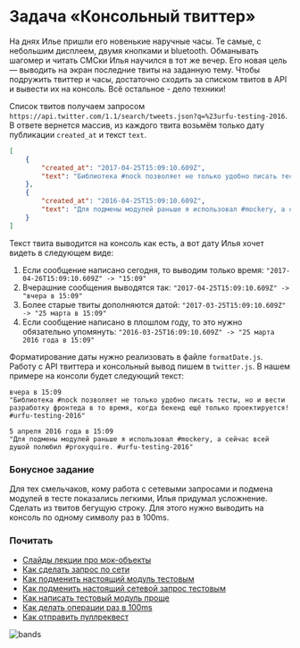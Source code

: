 # Задача «Консольный твиттер»

На днях Илье пришли его новенькие наручные часы. Те самые,
с небольшим дисплеем, двумя кнопками и bluetooth. Обманывать шагомер и читать
СМСки Илья научился в тот же вечер. Его новая цель — выводить на экран
последние твиты на заданную тему. Чтобы подружить твиттер и часы, достаточно
сходить за списком твитов в API и вывести их на консоль. Всё остальное - дело техники!

Список твитов получаем запросом `https://api.twitter.com/1.1/search/tweets.json?q=%23urfu-testing-2016`.
В ответе вернется массив, из каждого твита возьмём только дату публикации `created_at` и текст `text`.
```json
[
    {
        "created_at": "2017-04-25T15:09:10.609Z",
        "text": "Библиотека #nock позволяет не только удобно писать тесты, но и вести разработку фронтеда, в то время, когда бекенд ещё только проектируется! #urfu-testing-2016"
    },
    {
        "created_at": "2016-04-25T15:09:10.609Z",
        "text": "Для подмены модулей раньше я использовал #mockery, а сейчас всей душой полюбил #proxyquire. #urfu-testing-2016"
    }
]
```

Текст твита выводится на консоль как есть, а вот дату Илья хочет видеть в следующем виде:
  1. Если сообщение написано сегодня, то выводим только время: `"2017-04-26T15:09:10.609Z" -> "15:09"`
  2. Вчерашние сообщения выводятся так: `"2017-04-25T15:09:10.609Z" -> "вчера в 15:09"`
  3. Более старые твиты дополняются датой: `"2017-03-25T15:09:10.609Z" -> "25 марта в 15:09"`
  4. Если сообщение написано в плошлом году, то это нужно обязательно упомянуть: `"2016-03-25T16:09:10.609Z" -> "25 марта 2016 года в 15:09"`

Форматирование даты нужно реализовать в файле `formatDate.js`. Работу с API
твиттера и консольный вывод пишем в `twitter.js`. В нашем примере на консоли
будет следующий текст:
```
вчера в 15:09
"Библиотека #nock позволяет не только удобно писать тесты, но и вести разработку фронтеда в то время, когда бекенд ещё только проектируется! #urfu-testing-2016"

5 апреля 2016 года в 15:09
"Для подмены модулей раньше я использовал #mockery, а сейчас всей душой полюбил #proxyquire. #urfu-testing-2016"
```

### Бонусное задание
Для тех смельчаков, кому работа с сетевыми запросами и подмена модулей в тесте
показались легкими, Илья придумал усложнение. Сделать из твитов бегущую строку.
Для этого нужно выводить на консоль по одному символу раз в 100ms.

### Почитать
  * [Слайды лекции про мок-объекты](https://urfu-2016.github.io/testing-slides/06-mock/#/)
  * [Как сделать запрос по сети](https://www.npmjs.com/package/request)
  * [Как подменить настоящий модуль тестовым](https://www.npmjs.com/package/proxyquire)
  * [Как подменить настоящий сетевой запрос тестовым](https://www.npmjs.com/package/nock)
  * [Как написать тестовый модуль проще](http://sinonjs.org/)
  * [Как делать операции раз в 100ms](https://learn.javascript.ru/settimeout-setinterval)
  * [Как отправить пуллреквест](https://urfu-2016.github.io/javascript-slides/01-intro/#/37)

![bands](https://cloud.githubusercontent.com/assets/1654243/25427135/14363a82-2a8b-11e7-85a3-b8b5e0c97b3a.jpg)
